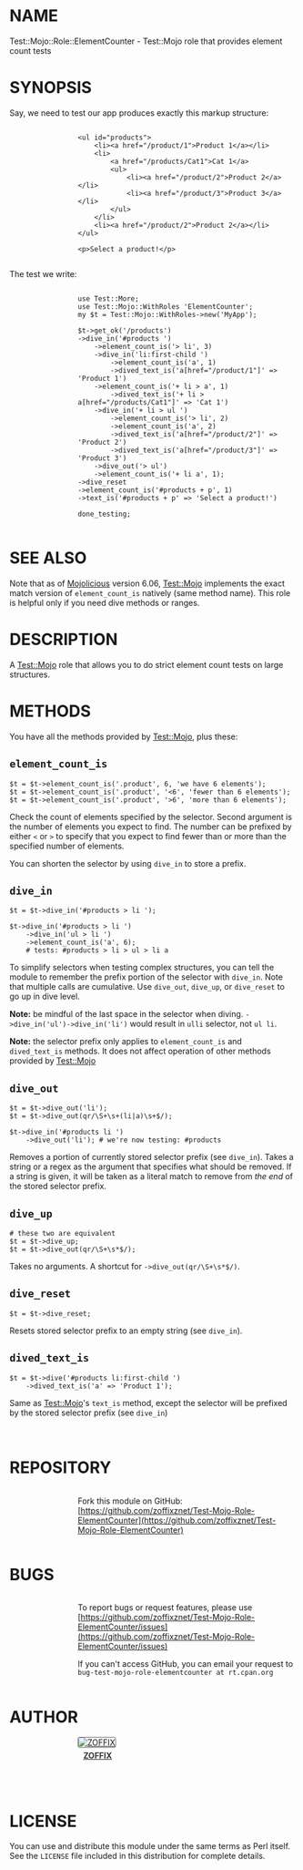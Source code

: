 # NAME

Test::Mojo::Role::ElementCounter - Test::Mojo role that provides element count tests

# SYNOPSIS

Say, we need to test our app produces exactly this markup structure:

<div>
    <div style="display: table; height: 91px; background: url(http://zoffix.com/CPAN/Dist-Zilla-Plugin-Pod-Spiffy/icons/section-code.png) no-repeat left; padding-left: 120px;" ><div style="display: table-cell; vertical-align: middle;">
</div>

    <ul id="products">
        <li><a href="/product/1">Product 1</a></li>
        <li>
            <a href="/products/Cat1">Cat 1</a>
            <ul>
                <li><a href="/product/2">Product 2</a></li>
                <li><a href="/product/3">Product 3</a></li>
            </ul>
        </li>
        <li><a href="/product/2">Product 2</a></li>
    </ul>

    <p>Select a product!</p>

<div>
    </div></div>
</div>

The test we write:

<div>
    <div style="display: table; height: 91px; background: url(http://zoffix.com/CPAN/Dist-Zilla-Plugin-Pod-Spiffy/icons/section-code.png) no-repeat left; padding-left: 120px;" ><div style="display: table-cell; vertical-align: middle;">
</div>

    use Test::More;
    use Test::Mojo::WithRoles 'ElementCounter';
    my $t = Test::Mojo::WithRoles->new('MyApp');

    $t->get_ok('/products')
    ->dive_in('#products ')
        ->element_count_is('> li', 3)
        ->dive_in('li:first-child ')
            ->element_count_is('a', 1)
            ->dived_text_is('a[href="/product/1"]' => 'Product 1')
        ->element_count_is('+ li > a', 1)
            ->dived_text_is('+ li > a[href="/products/Cat1"]' => 'Cat 1')
        ->dive_in('+ li > ul ')
            ->element_count_is('> li', 2)
            ->element_count_is('a', 2)
            ->dived_text_is('a[href="/product/2"]' => 'Product 2')
            ->dived_text_is('a[href="/product/3"]' => 'Product 3')
        ->dive_out('> ul')
        ->element_count_is('+ li a', 1);
    ->dive_reset
    ->element_count_is('#products + p', 1)
    ->text_is('#products + p' => 'Select a product!')

    done_testing;

<div>
    </div></div>
</div>

# SEE ALSO

Note that as of [Mojolicious](https://metacpan.org/pod/Mojolicious) version 6.06,
[Test::Mojo](https://metacpan.org/pod/Test::Mojo) implements the exact match
version of `element_count_is` natively (same method name).
This role is helpful only if you need dive methods or ranges.

# DESCRIPTION

A [Test::Mojo](https://metacpan.org/pod/Test::Mojo) role that allows you to do strict element count tests on
large structures.

# METHODS

You have all the methods provided by [Test::Mojo](https://metacpan.org/pod/Test::Mojo), plus these:

## `element_count_is`

    $t = $t->element_count_is('.product', 6, 'we have 6 elements');
    $t = $t->element_count_is('.product', '<6', 'fewer than 6 elements');
    $t = $t->element_count_is('.product', '>6', 'more than 6 elements');

Check the count of elements specified by the selector. Second argument
is the number of elements you expect to find. The number can be
prefixed by either `<` or `>` to specify that you expect to
find fewer than or more than the specified number of elements.

You can shorten the selector by using `dive_in` to store a prefix.

## `dive_in`

    $t = $t->dive_in('#products > li ');

    $t->dive_in('#products > li ')
        ->dive_in('ul > li ')
        ->element_count_is('a', 6);
        # tests: #products > li > ul > li a

To simplify selectors when testing complex structures, you can tell
the module to remember the prefix portion of the selector with
`dive_in`. Note that multiple calls are cumulative. Use
`dive_out`, `dive_up`, or `dive_reset` to go up in dive level.

**Note:** be mindful of the last space in the selector when diving.
`->dive_in('ul')->dive_in('li')` would result in `ulli` selector,
not `ul li`.

**Note:** the selector prefix only applies to `element_count_is` and
`dived_text_is` methods. It does not affect operation of other
methods provided by [Test::Mojo](https://metacpan.org/pod/Test::Mojo)

## `dive_out`

    $t = $t->dive_out('li');
    $t = $t->dive_out(qr/\S+\s+(li|a)\s+$/);

    $t->dive_in('#products li ')
        ->dive_out('li'); # we're now testing: #products

Removes a portion of currently stored selector prefix (see `dive_in`).
Takes a string or a regex as the argument that specifies
what should be removed. If a string is given, it will be taken as a literal
match to remove from _the end_ of the stored selector prefix.

## `dive_up`

    # these two are equivalent
    $t = $t->dive_up;
    $t = $t->dive_out(qr/\S+\s*$/);

Takes no arguments. A shortcut for `->dive_out(qr/\S+\s*$/)`.

## `dive_reset`

    $t = $t->dive_reset;

Resets stored selector prefix to an empty string (see `dive_in`).

## `dived_text_is`

    $t = $t->dive('#products li:first-child ')
        ->dived_text_is('a' => 'Product 1');

Same as [Test::Mojo](https://metacpan.org/pod/Test::Mojo)'s `text_is` method, except the selector will
be prefixed by the stored selector prefix (see `dive_in`)

<div>
    <div style="background: url(http://zoffix.com/CPAN/Dist-Zilla-Plugin-Pod-Spiffy/icons/hr.png);height: 18px;"></div>
</div>

# REPOSITORY

<div>
    <div style="display: table; height: 91px; background: url(http://zoffix.com/CPAN/Dist-Zilla-Plugin-Pod-Spiffy/icons/section-github.png) no-repeat left; padding-left: 120px;" ><div style="display: table-cell; vertical-align: middle;">
</div>

Fork this module on GitHub:
[https://github.com/zoffixznet/Test-Mojo-Role-ElementCounter](https://github.com/zoffixznet/Test-Mojo-Role-ElementCounter)

<div>
    </div></div>
</div>

# BUGS

<div>
    <div style="display: table; height: 91px; background: url(http://zoffix.com/CPAN/Dist-Zilla-Plugin-Pod-Spiffy/icons/section-bugs.png) no-repeat left; padding-left: 120px;" ><div style="display: table-cell; vertical-align: middle;">
</div>

To report bugs or request features, please use
[https://github.com/zoffixznet/Test-Mojo-Role-ElementCounter/issues](https://github.com/zoffixznet/Test-Mojo-Role-ElementCounter/issues)

If you can't access GitHub, you can email your request
to `bug-test-mojo-role-elementcounter at rt.cpan.org`

<div>
    </div></div>
</div>

# AUTHOR

<div>
    <div style="display: table; height: 91px; background: url(http://zoffix.com/CPAN/Dist-Zilla-Plugin-Pod-Spiffy/icons/section-author.png) no-repeat left; padding-left: 120px;" ><div style="display: table-cell; vertical-align: middle;">
</div>

<div>
    <span style="display: inline-block; text-align: center;"> <a href="http://metacpan.org/author/ZOFFIX"> <img src="http://www.gravatar.com/avatar/328e658ab6b08dfb5c106266a4a5d065?d=http%3A%2F%2Fwww.gravatar.com%2Favatar%2F627d83ef9879f31bdabf448e666a32d5" alt="ZOFFIX" style="display: block; margin: 0 3px 5px 0!important; border: 1px solid #666; border-radius: 3px; "> <span style="color: #333; font-weight: bold;">ZOFFIX</span> </a> </span>
</div>

<div>
    </div></div>
</div>

# LICENSE

You can use and distribute this module under the same terms as Perl itself.
See the `LICENSE` file included in this distribution for complete
details.
